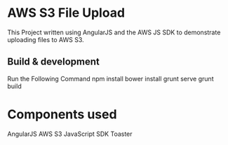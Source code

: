 # AWS S3 File Upload

This Project written using AngularJS and the AWS JS SDK to demonstrate uploading files to AWS S3.

## Build & development

 Run the Following Command
 npm install
 bower install
 grunt serve
 grunt build

# Components used

  AngularJS
  AWS S3 JavaScript SDK
  Toaster


